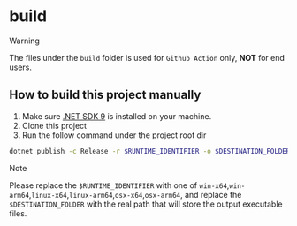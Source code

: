 # build

> [!WARNING]
> The files under the `build` folder is used for `Github Action` only, **NOT** for end users.

## How to build this project manually

1. Make sure [.NET SDK 9](https://dotnet.microsoft.com/en-us/download) is installed on your machine.
2. Clone this project
3. Run the follow command under the project root dir
```sh
dotnet publish -c Release -r $RUNTIME_IDENTIFIER -o $DESTINATION_FOLDER src/SourceGit.csproj
```
> [!NOTE]
> Please replace the `$RUNTIME_IDENTIFIER` with one of `win-x64`,`win-arm64`,`linux-x64`,`linux-arm64`,`osx-x64`,`osx-arm64`, and replace the `$DESTINATION_FOLDER` with the real path that will store the output executable files.
